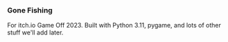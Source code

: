 ### Gone Fishing

For itch.io Game Off 2023.  Built with Python 3.11, pygame, and lots of other stuff we'll add later.